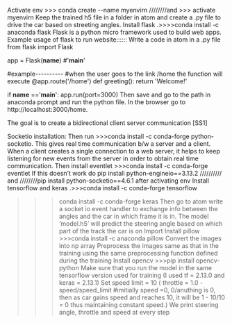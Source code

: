 Activate env >>> conda create --name myenvirn ////////and >>> activate myenvirn
Keep the trained h5 file in a folder in atom and create a .py file to drive the car based on streeting angles.
Install flask .>>>>conda install -c anaconda flask
Flask is a python micro framework used to build web apps.
Example usage of flask to run website::::::
Write a code in atom in a .py file
from flask import Flask

app = Flask(__name__) #'__main__'

#example----------
#when the user goes to the link /home the function will execute
@app.route('/home')
def greeting():
    return 'Welcome!'

if __name__ =='__main__':
    app.run(port=3000)
Then save and go to the path in anaconda prompt and run the python file.
In the browser go to http://localhost:3000/home.

The goal is to create a bidirectional client server communication [SS1]

Socketio installation:
Then run >>>conda install -c conda-forge python-socketio.
This gives real time communication b/w a server and a client.
When a client creates a single connection to a web server, it helps to keep listening for new events from the server in order to obtain real time communication.
Then install eventlet >>>conda install -c conda-forge eventlet
If this doesn’t work do pip install python-engineio==3.13.2 ////////// and ////////pip install python-socketio==4.6.1 after activating env
Install tensorflow and keras
.>>>conda install -c conda-forge tensorflow
>>>conda install -c conda-forge keras
Then go to atom write a socket io event handler to exchange info between the angles and the car in which frame it is in. The model ‘model.h5’ will predict the steering angle based on which part of the track the car is on
Import 
Install pillow >>>conda install -c anaconda pillow
Convert the images into np array
Preprocess the images same as that in the training using the same preprocessing function defined during the training
Install opencv >>>pip install opencv-python
Make sure that you run the model in the same tensorflow version used for training (I used tf = 2.13.0 and keras = 2.13.1)
Set speed limit = 10 (    throttle = 1.0 - speed/speed_limit #imitially speed =0, 0/anuthing is 0, then as car gains speed and reaches 10, it will be 1 - 10/10 = 0 thus maintaining constant speed.)
We print steering angle, throttle and speed at every step
